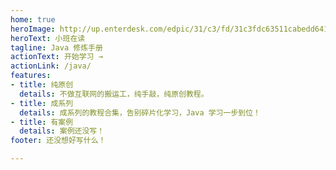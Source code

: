 ```yaml
---
home: true
heroImage: http://up.enterdesk.com/edpic/31/c3/fd/31c3fdc63511cabedd6415d121fa2d58.jpg
heroText: 小班在读
tagline: Java 修炼手册
actionText: 开始学习 →
actionLink: /java/
features:
- title: 纯原创
  details: 不做互联网的搬运工，纯手敲，纯原创教程。
- title: 成系列
  details: 成系列的教程合集，告别碎片化学习，Java 学习一步到位！
- title: 有案例
  details: 案例还没写！
footer: 还没想好写什么！

---
```


